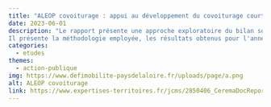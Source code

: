 ```yaml
---
title: "ALEOP covoiturage : appui au développement du covoiturage courte distance en Pays de la Loire, Approche exploratoire du bilan socio-économique du dispositif - données 2021"
date: 2023-06-01
description: "Le rapport présente une approche exploratoire du bilan socio-économique au sens du référentiel d'évaluation des projets de transports du dispositif d'incitations au covoiturage courte distance mis en place par la Région Pays de la Loire. 
Il présente la méthodologie employée, les résultats obtenus pour l'année 2021 et les pistes d'évolution prévues pour une mise à jour avec les données 2022."
categories:
  - etudes
themes:
  - action-publique
img: https://www.defimobilite-paysdelaloire.fr/uploads/page/a.png
alt: ALEOP covoiturage
link: https://www.expertises-territoires.fr/jcms/2850406_CeremaDocReport/fr/aleop-covoiturage-appui-au-developpement-du-covoiturage-courte-distance-en-pays-de-la-loire-approche-exploratoire-du-bilan-socio-economique-du-dispositif-donnees-2021
---
```

